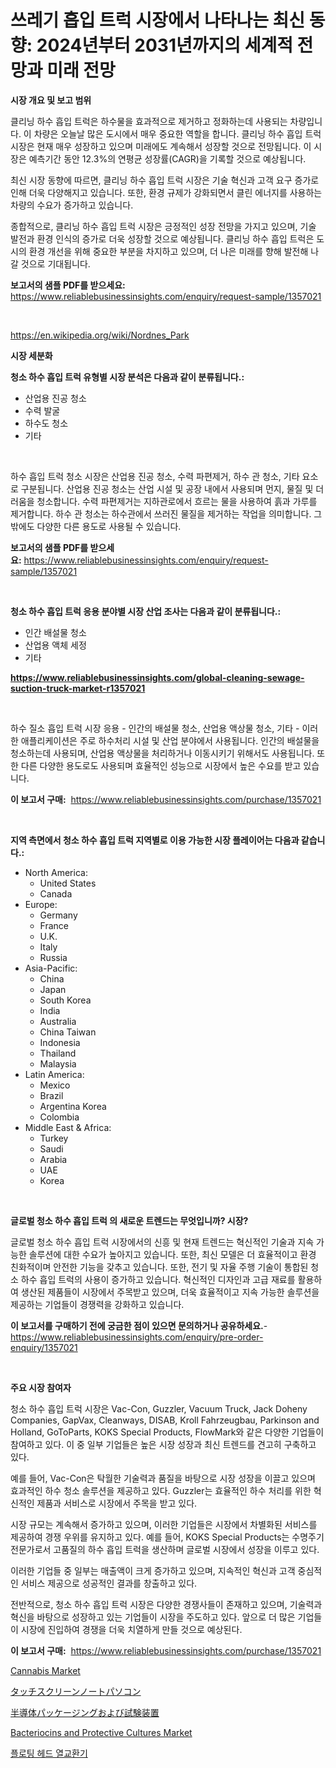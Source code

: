 <p><h1>쓰레기 흡입 트럭 시장에서 나타나는 최신 동향: 2024년부터 2031년까지의 세계적 전망과 미래 전망</h1></p><p><strong>시장 개요 및 보고 범위</strong></p>
<p><p>클리닝 하수 흡입 트럭은 하수물을 효과적으로 제거하고 정화하는데 사용되는 차량입니다. 이 차량은 오늘날 많은 도시에서 매우 중요한 역할을 합니다. 클리닝 하수 흡입 트럭 시장은 현재 매우 성장하고 있으며 미래에도 계속해서 성장할 것으로 전망됩니다. 이 시장은 예측기간 동안 12.3%의 연평균 성장률(CAGR)을 기록할 것으로 예상됩니다.</p><p>최신 시장 동향에 따르면, 클리닝 하수 흡입 트럭 시장은 기술 혁신과 고객 요구 증가로 인해 더욱 다양해지고 있습니다. 또한, 환경 규제가 강화되면서 클린 에너지를 사용하는 차량의 수요가 증가하고 있습니다.</p><p>종합적으로, 클리닝 하수 흡입 트럭 시장은 긍정적인 성장 전망을 가지고 있으며, 기술 발전과 환경 인식의 증가로 더욱 성장할 것으로 예상됩니다. 클리닝 하수 흡입 트럭은 도시의 환경 개선을 위해 중요한 부분을 차지하고 있으며, 더 나은 미래를 향해 발전해 나갈 것으로 기대됩니다.</p></p>
<p><strong>보고서의 샘플 PDF를 받으세요:</strong> <a href="https://www.reliablebusinessinsights.com/enquiry/request-sample/1357021">https://www.reliablebusinessinsights.com/enquiry/request-sample/1357021</a></p>
<p>&nbsp;</p>
<p><a href="https://en.wikipedia.org/wiki/Nordnes_Park">https://en.wikipedia.org/wiki/Nordnes_Park</a></p>
<p><strong>시장 세분화</strong></p>
<p><strong>청소 하수 흡입 트럭 유형별 시장 분석은 다음과 같이 분류됩니다.:</strong></p>
<p><ul><li>산업용 진공 청소</li><li>수력 발굴</li><li>하수도 청소</li><li>기타</li></ul></p>
<p>&nbsp;</p>
<p><p>하수 흡입 트럭 청소 시장은 산업용 진공 청소, 수력 파편제거, 하수 관 청소, 기타 요소로 구분됩니다. 산업용 진공 청소는 산업 시설 및 공장 내에서 사용되며 먼지, 물질 및 더러움을 청소합니다. 수력 파편제거는 지하관로에서 흐르는 물을 사용하여 흙과 가루를 제거합니다. 하수 관 청소는 하수관에서 쓰러진 물질을 제거하는 작업을 의미합니다. 그 밖에도 다양한 다른 용도로 사용될 수 있습니다.</p></p>
<p><strong>보고서의 샘플 PDF를 받으세요:</strong>&nbsp;<a href="https://www.reliablebusinessinsights.com/enquiry/request-sample/1357021">https://www.reliablebusinessinsights.com/enquiry/request-sample/1357021</a></p>
<p>&nbsp;</p>
<p><strong> 청소 하수 흡입 트럭 응용 분야별 시장 산업 조사는 다음과 같이 분류됩니다.:</strong></p>
<p><ul><li>인간 배설물 청소</li><li>산업용 액체 세정</li><li>기타</li></ul></p>
<p><strong><a href="https://www.reliablebusinessinsights.com/global-cleaning-sewage-suction-truck-market-r1357021">https://www.reliablebusinessinsights.com/global-cleaning-sewage-suction-truck-market-r1357021</a></strong></p>
<p>&nbsp;</p>
<p><p>하수 질소 흡입 트럭 시장 응용 - 인간의 배설물 청소, 산업용 액상물 청소, 기타 - 이러한 애플리케이션은 주로 하수처리 시설 및 산업 분야에서 사용됩니다. 인간의 배설물을 청소하는데 사용되며, 산업용 액상물을 처리하거나 이동시키기 위해서도 사용됩니다. 또한 다른 다양한 용도로도 사용되며 효율적인 성능으로 시장에서 높은 수요를 받고 있습니다.</p></p>
<p><strong>이 보고서 구매:</strong>&nbsp; <a href="https://www.reliablebusinessinsights.com/purchase/1357021">https://www.reliablebusinessinsights.com/purchase/1357021</a></p>
<p>&nbsp;</p>
<p><strong>지역 측면에서 청소 하수 흡입 트럭 지역별로 이용 가능한 시장 플레이어는 다음과 같습니다.:</strong></p>
<p><ul>
    <li>
        North America:
        <ul>
            <li>United States</li>
            <li>Canada</li>
        </ul>
    </li>
    <li>
        Europe:
        <ul>
            <li>Germany</li>
            <li>France</li>
            <li>U.K.</li>
            <li>Italy</li>
            <li>Russia</li>
        </ul>
    </li>
    <li>
        Asia-Pacific:
        <ul>
            <li>China</li>
            <li>Japan</li>
            <li>South Korea</li>
            <li>India</li>
            <li>Australia</li>
            <li>China Taiwan</li>
            <li>Indonesia</li>
            <li>Thailand</li>
            <li>Malaysia</li>
        </ul>
    </li>
    <li>
        Latin America:
        <ul>
            <li>Mexico</li>
            <li>Brazil</li>
            <li>Argentina Korea</li>
            <li>Colombia</li>
        </ul>
    </li>
    <li>
        Middle East & Africa:
        <ul>
            <li>Turkey</li>
            <li>Saudi</li>
            <li>Arabia</li>
            <li>UAE</li>
            <li>Korea</li>
        </ul>
    </li>
    </ul></p>
<p>&nbsp;</p>
<p><strong>글로벌 청소 하수 흡입 트럭 의 새로운 트렌드는 무엇입니까? 시장?</strong></p>
<p><p>글로벌 청소 하수 흡입 트럭 시장에서의 신흥 및 현재 트렌드는 혁신적인 기술과 지속 가능한 솔루션에 대한 수요가 높아지고 있습니다. 또한, 최신 모델은 더 효율적이고 환경 친화적이며 안전한 기능을 갖추고 있습니다. 또한, 전기 및 자율 주행 기술이 통합된 청소 하수 흡입 트럭의 사용이 증가하고 있습니다. 혁신적인 디자인과 고급 재료를 활용하여 생산된 제품들이 시장에서 주목받고 있으며, 더욱 효율적이고 지속 가능한 솔루션을 제공하는 기업들이 경쟁력을 강화하고 있습니다.</p></p>
<p><strong>이 보고서를 구매하기 전에 궁금한 점이 있으면 문의하거나 공유하세요.</strong>- <a href="https://www.reliablebusinessinsights.com/enquiry/pre-order-enquiry/1357021">https://www.reliablebusinessinsights.com/enquiry/pre-order-enquiry/1357021</a></p>
<p>&nbsp;</p>
<p><strong>주요 시장 참여자</strong></p>
<p><p>청소 하수 흡입 트럭 시장은 Vac-Con, Guzzler, Vacuum Truck, Jack Doheny Companies, GapVax, Cleanways, DISAB, Kroll Fahrzeugbau, Parkinson and Holland, GoToParts, KOKS Special Products, FlowMark와 같은 다양한 기업들이 참여하고 있다. 이 중 일부 기업들은 높은 시장 성장과 최신 트렌드를 견고히 구축하고 있다.</p><p>예를 들어, Vac-Con은 탁월한 기술력과 품질을 바탕으로 시장 성장을 이끌고 있으며 효과적인 하수 청소 솔루션을 제공하고 있다. Guzzler는 효율적인 하수 처리를 위한 혁신적인 제품과 서비스로 시장에서 주목을 받고 있다.</p><p>시장 규모는 계속해서 증가하고 있으며, 이러한 기업들은 시장에서 차별화된 서비스를 제공하여 경쟁 우위를 유지하고 있다. 예를 들어, KOKS Special Products는 수명주기 전문가로서 고품질의 하수 흡입 트럭을 생산하며 글로벌 시장에서 성장을 이루고 있다.</p><p>이러한 기업들 중 일부는 매출액이 크게 증가하고 있으며, 지속적인 혁신과 고객 중심적인 서비스 제공으로 성공적인 결과를 창출하고 있다.</p><p>전반적으로, 청소 하수 흡입 트럭 시장은 다양한 경쟁사들이 존재하고 있으며, 기술력과 혁신을 바탕으로 성장하고 있는 기업들이 시장을 주도하고 있다. 앞으로 더 많은 기업들이 시장에 진입하여 경쟁을 더욱 치열하게 만들 것으로 예상된다.</p></p>
<p><strong>이 보고서 구매:</strong>&nbsp;&nbsp;<a href="https://www.reliablebusinessinsights.com/purchase/1357021">https://www.reliablebusinessinsights.com/purchase/1357021</a></p>
<p><p><a href="https://github.com/irjbaube82/Market-Research-Report-List-1/blob/main/cannabis-market.md">Cannabis Market</a></p><p><a href="https://medium.com/@demarcuskuhlman/%E3%82%BF%E3%83%83%E3%83%81%E3%82%B9%E3%82%AF%E3%83%AA%E3%83%BC%E3%83%B3%E3%83%A9%E3%83%83%E3%83%97%E3%83%88%E3%83%83%E3%83%97%E5%B8%82%E5%A0%B4%E3%81%AF-%E5%B8%82%E5%A0%B4%E3%82%B7%E3%82%A7%E3%82%A2-%E5%B8%82%E5%A0%B4%E3%83%88%E3%83%AC%E3%83%B3%E3%83%89-%E5%B8%82%E5%A0%B4%E6%88%90%E9%95%B7%E3%81%AB%E9%96%A2%E3%81%99%E3%82%8B%E6%83%85%E5%A0%B1%E3%82%92%E6%8F%90%E4%BE%9B%E3%81%97%E3%81%BE%E3%81%99-e8b940e7d4ff">タッチスクリーンノートパソコン</a></p><p><a href="https://github.com/zjkmgcs938405/Market-Research-Report-List-3/blob/main/462929497351.md">半導体パッケージングおよび試験装置</a></p><p><a href="https://github.com/wybrqqeb6/Market-Research-Report-List-1/blob/main/bacteriocins-and-protective-cultures-market.md">Bacteriocins and Protective Cultures Market</a></p><p><a href="https://medium.com/@sherlock567567/%EB%B6%80%EC%83%81-%ED%97%A4%EB%93%9C-%EC%97%B4%EA%B5%90%ED%99%98%EA%B8%B0-%EC%8B%9C%EC%9E%A5-%EC%8B%9C%EC%9E%A5-%EC%A0%90%EC%9C%A0%EC%9C%A8-%EC%8B%9C%EC%9E%A5-%EB%8F%99%ED%96%A5-%EB%B0%8F-%EB%AF%B8%EB%9E%98-%EC%84%B1%EC%9E%A5-%ED%83%90%EC%83%89-f2e90cd228f6">플로팅 헤드 열교환기</a></p></p>